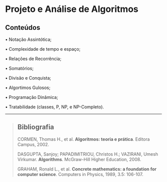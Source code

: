 # Projeto e Análise de Algoritmos

## Conteúdos

• Notação Assintótica;

• Complexidade de tempo e espaço;

• Relações de Recorrência;

• Somatórios;

• Divisão e Conquista;

• Algortimos Gulosos;

• Programação Dinâmica;

• Tratabilidade (classes, P, NP, e NP-Completo).

---

>## Bibliografia
>
>CORMEN, Thomas H., et al. **Algoritmos: teoria e prática**. Editora Campus, 2002.
>
>DASGUPTA, Sanjoy; PAPADIMITRIOU, Christos H.; VAZIRANI, Umesh Virkumar. **Algorithms**. McGraw-Hill Higher Education, 2008.
>
>GRAHAM, Ronald L., et al. **Concrete mathematics: a foundation for computer science**. Computers in Physics, 1989, 3.5: 106-107.